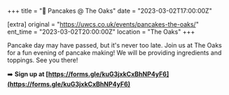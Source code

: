 +++
title = "🥞 Pancakes @ The Oaks"
date = "2023-03-02T17:00:00Z"

[extra]
original = "https://uwcs.co.uk/events/pancakes-the-oaks/"    
ent_time = "2023-03-02T20:00:00Z"
location = "The Oaks"
+++

Pancake day may have passed, but it's never too late. Join us at The Oaks for a fun evening of pancake making! We will be providing ingredients and toppings. See you there!
 
 ➡️ **Sign up at [https://forms.gle/kuG3jxkCxBhNP4yF6](https://forms.gle/kuG3jxkCxBhNP4yF6)**
